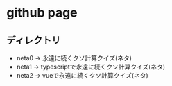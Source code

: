 # github page

## ディレクトリ

- neta0 → 永遠に続くクソ計算クイズ(ネタ)
- neta1 → typescriptで永遠に続くクソ計算クイズ(ネタ)
- neta2 → vueで永遠に続くクソ計算クイズ(ネタ)
